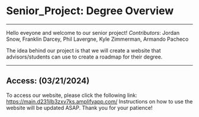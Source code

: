 # Senior_Project: Degree Overview

---

Hello eveyone and welcome to our senior project!
_Contributors_: Jordan Snow, Franklin Darcey, Phil Lavergne, Kyle Zimmerman, Armando Pacheco

The idea behind our project is that we will create a website that advisors/students can use to create a roadmap for their degree.

---

## Access: (03/21/2024)
To access our website, please click the following link: https://main.d231jlb3zxv7ks.amplifyapp.com/
Instructions on how to use the website will be updated ASAP. Thank you for your patience! 


